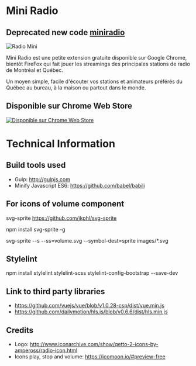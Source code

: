 # Mini Radio

## Deprecated new code [miniradio](https://github.com/davland7/miniradio)

![Radio Mini](https://davland7.github.io/mini-radio/images/screen.gif)

Mini Radio est une petite extension gratuite disponible sur Google Chrome, bientôt FireFox qui fait jouer les streamings des principales stations de radio de Montréal et Québec.

Un moyen simple, facile d'écouter vos stations et animateurs préférés du Québec au bureau, à la maison ou partout dans le monde.

## Disponible sur Chrome Web Store

[![Disponible sur Chrome Web Store](https://davland7.github.io/mini-radio/images/chrome-web-store.png)](https://chrome.google.com/webstore/detail/mini-radio/klcjochgjlcecbalpokmcldlfhngcnfh?utm_source=github)

# Technical Information

## Build tools used
- Gulp:  http://gulpjs.com
- Minify Javascript ES6: https://github.com/babel/babili

## For icons of volume component
svg-sprite
https://github.com/jkphl/svg-sprite

npm install svg-sprite -g

svg-sprite --s --ss=volume.svg --symbol-dest=sprite images/*.svg


## Stylelint
npm install stylelint stylelint-scss stylelint-config-bootstrap --save-dev

## Link to third party libraries
- https://github.com/vuejs/vue/blob/v1.0.28-csp/dist/vue.min.js
- https://github.com/dailymotion/hls.js/blob/v0.6.6/dist/hls.min.js


## Credits
- Logo: http://www.iconarchive.com/show/qetto-2-icons-by-ampeross/radio-icon.html
- Icons play, stop and volume: https://icomoon.io/#preview-free
